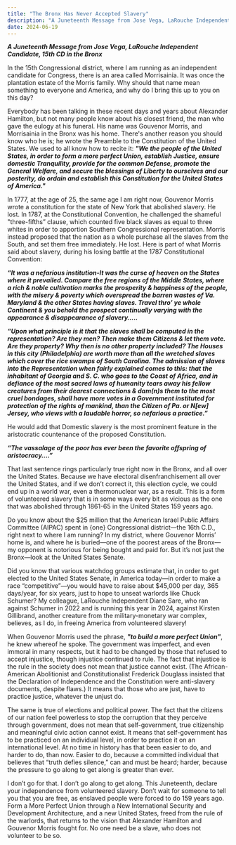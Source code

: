 ```yaml
---
title: "The Bronx Has Never Accepted Slavery"
description: "A Juneteenth Message from Jose Vega, LaRouche Independent Candidate, 15th CD in the Bronx In the 15th Congressional district, where I am running as an independent candidate for Congress, there is an area called Morrisainia. It was once the plantation estate of the Morris family. Why should that name mean something to everyone and America, and"
date: 2024-06-19
---
```


***A Juneteenth Message from Jose Vega, LaRouche Independent Candidate, 15th CD in the Bronx***

In the 15th Congressional district, where I am running as an independent candidate for Congress, there is an area called Morrisainia. It was once the plantation estate of the Morris family. Why should that name mean something&nbsp;to everyone and America, and why do I bring this up to you on this day?&nbsp;

Everybody has been talking in these recent days and years about Alexander Hamilton, but not many people know about his closest friend, the man who gave the eulogy at his funeral. His name was Gouvenor Morris, and Morrisainia in the Bronx was his home. There's another reason you should know who he is; he wrote the Preamble to the Constitution of the United States. We used to all know how to recite it: ***"We the people of the United States, in order to form a more perfect Union, establish Justice, ensure domestic Tranquility, provide for the common Defense, promote the General Welfare, and secure the blessings of Liberty to ourselves and our posterity, do ordain and establish this Constitution for the United States of America."***

In 1777, at the age of 25, the same age I am right now, Gouvenor Morris wrote a constitution for the state of New York that abolished slavery. He lost. In 1787, at the Constitutional Convention, he challenged the shameful "three-fifths” clause, which counted five black slaves as equal to three whites in order to apportion Southern Congressional representation. Morris instead proposed that the nation as a whole purchase all the slaves from the South, and set them free immediately. He lost. Here is part of what Morris said about slavery, during his losing battle at the 1787 Constitutional Convention:

***“It was a nefarious institution-It was the curse of heaven on the States where it prevailed. Compare the free regions of the Middle States, where a rich & noble cultivation marks the prosperity & happiness of the people, with the misery & poverty which overspread the barren wastes of Va.&nbsp; Maryland & the other States having slaves. Travel thro’ ye whole Continent & you behold the prospect continually varying with the appearance & disappearance of slavery…..&nbsp;***

***“Upon what principle is it that the slaves shall be computed in the representation? Are they men? Then make them Citizens & let them vote. Are they property? Why then is no other property included? The Houses in this city (Philadelphia) are worth more than all the wretched slaves which cover the rice swamps of South Carolina. The admission of slaves into the Representation when fairly explained comes to this: that the inhabitant of Georgia and S. C. who goes to the Coast of Africa, and in defiance of the most sacred laws of humanity tears away his fellow creatures from their dearest connections & dam(n)s them to the most cruel bondages, shall have more votes in a Government instituted for protection of the rights of mankind, than the Citizen of Pa. or N[ew] Jersey, who views with a laudable horror, so nefarious a practice.”***

He would add that Domestic slavery is the most prominent feature in the aristocratic countenance of the proposed Constitution.

***“The vassalage of the poor has ever been the favorite offspring of aristocracy….”&nbsp;***

That last sentence rings particularly true right now in the Bronx, and all over the United States. Because we have electoral disenfranchisement all over the United States, and if we don’t correct it, this election cycle, we could end up in a world war, even a thermonuclear war, as a result. This is a form of volunteered slavery that is in some ways every bit as vicious as the one that was abolished through 1861-65 in the United States 159 years ago.

Do you know about the $25 million that the American Israel Public Affairs Committee (AIPAC) spent in {one} Congressional district—the 16th C.D., right next to where I am running? In my district, where Gouvenor Morris’ home is, and where he is buried—one of the poorest areas of the Bronx—my opponent is notorious for being bought and paid for. But it’s not just the Bronx—look at the United States Senate.

Did you know that various watchdog groups estimate that, in order to get elected to the United States Senate, in America today—in order to make a race “competitive”—you would have to raise about $45,000 per day, 365 days/year, for six years, just to hope to unseat warlords like Chuck Schumer? My colleague, LaRouche Independent Diane Sare, who ran against Schumer in 2022 and is running this year in 2024, against Kirsten Gillibrand, another creature from the military-monetary war complex, believes, as I do, in freeing America from volunteered slavery!&nbsp;

When Gouvenor Morris used the phrase, ***"to build a more perfect Union"***, he knew whereof he spoke. The government was imperfect, and even immoral in many respects, but it had to be changed by those that refused to accept injustice, though injustice continued to rule. The fact that injustice is the rule in the society does not mean that justice cannot exist. (The African-American Abolitionist and Constitutionalist Frederick Douglass insisted that the Declaration of Independence and the Constitution were anti-slavery documents, despite flaws.) It means that those who are just, have to practice justice, whatever the unjust do.

The same is true of elections and political power. The fact that the citizens of our nation feel powerless to stop the corruption that they perceive through government, does not mean that self-government, true citizenship and meaningful civic action cannot exist. It means that self-government has to be practiced on an individual level, in order to practice it on an international level. At no time in history has that been easier to do, and harder to do, than now. Easier to do, because a committed individual that believes that “truth defies silence,” can and must be heard; harder, because the pressure to go along to get along is greater than ever.&nbsp;

I don’t go for that. I don’t go along to get along. This Juneteenth, declare your independence from volunteered slavery. Don’t wait for someone to tell you that you are free, as enslaved people were forced to do 159 years ago. Form a More Perfect Union through a New International Security and Development Architecture, and a new United States, freed from the rule of the warlords, that returns to the vision that Alexander Hamilton and Gouvenor Morris fought for. No one need be a slave, who does not volunteer to be so.


